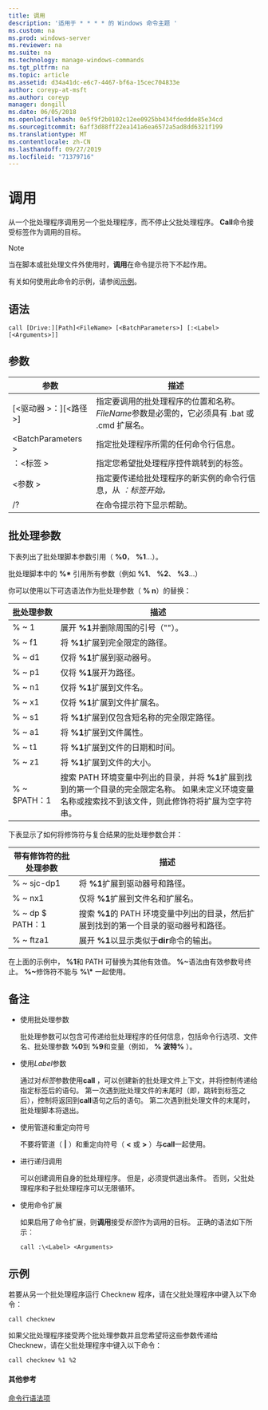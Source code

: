 ```yaml
---
title: 调用
description: '适用于 * * * * 的 Windows 命令主题 '
ms.custom: na
ms.prod: windows-server
ms.reviewer: na
ms.suite: na
ms.technology: manage-windows-commands
ms.tgt_pltfrm: na
ms.topic: article
ms.assetid: d34a41dc-e6c7-4467-bf6a-15cec704833e
author: coreyp-at-msft
ms.author: coreyp
manager: dongill
ms.date: 06/05/2018
ms.openlocfilehash: 0e5f9f2b0102c12ee0925bb434fdeddde85e34cd
ms.sourcegitcommit: 6aff3d88ff22ea141a6ea6572a5ad8dd6321f199
ms.translationtype: MT
ms.contentlocale: zh-CN
ms.lasthandoff: 09/27/2019
ms.locfileid: "71379716"
---
```

# <a name="call"></a>调用



从一个批处理程序调用另一个批处理程序，而不停止父批处理程序。 **Call**命令接受标签作为调用的目标。

> [!NOTE]
> 当在脚本或批处理文件外使用时，**调用**在命令提示符下不起作用。

有关如何使用此命令的示例，请参阅[示例](#BKMK_examples)。

## <a name="syntax"></a>语法

```
call [Drive:][Path]<FileName> [<BatchParameters>] [:<Label> [<Arguments>]]
```

## <a name="parameters"></a>参数

|           参数           |                                                                         描述                                                                          |
|-------------------------------|--------------------------------------------------------------------------------------------------------------------------------------------------------------|
| [\<驱动器 >：][\<路径 >]<FileName> | 指定要调用的批处理程序的位置和名称。 *FileName*参数是必需的，它必须具有 .bat 或 .cmd 扩展名。 |
|      \<BatchParameters >       |                                            指定批处理程序所需的任何命令行信息。                                             |
|           ：\<标签 >           |                                            指定您希望批处理程序控件跳转到的标签。                                             |
|         \<参数 >          |                     指定要传递给批处理程序的新实例的命令行信息，从 *：标签开始。*                     |
|              /?               |                                                             在命令提示符下显示帮助。                                                             |

## <a name="batch-parameters"></a>批处理参数

下表列出了批处理脚本参数引用（ **%0**， **%1**...）。

批处理脚本中的 **%\*** 引用所有参数（例如 **%1**、 **%2**、 **%3**...）

你可以使用以下可选语法作为批处理参数（ **% n**）的替换：

|批处理参数|描述|
|---------------|-----------|
|% ~ 1|展开 **%1**并删除周围的引号（""）。|
|% ~ f1|将 **%1**扩展到完全限定的路径。|
|% ~ d1|仅将 **%1**扩展到驱动器号。|
|% ~ p1|仅将 **%1**展开为路径。|
|% ~ n1|仅将 **%1**扩展到文件名。|
|% ~ x1|仅将 **%1**扩展到文件扩展名。|
|% ~ s1|将 **%1**扩展到仅包含短名称的完全限定路径。|
|% ~ a1|将 **%1**扩展到文件属性。|
|% ~ t1|将 **%1**扩展到文件的日期和时间。|
|% ~ z1|将 **%1**扩展到文件的大小。|
|% ~ $PATH：1|搜索 PATH 环境变量中列出的目录，并将 **%1**扩展到找到的第一个目录的完全限定名称。 如果未定义环境变量名称或搜索找不到该文件，则此修饰符将扩展为空字符串。|

下表显示了如何将修饰符与复合结果的批处理参数合并：

|带有修饰符的批处理参数|描述|
|-----------------------------|-----------|
|% ~ sjc-dp1|将 **%1**扩展到驱动器号和路径。|
|% ~ nx1|仅将 **%1**扩展到文件名和扩展名。|
|% ~ dp $ PATH：1|搜索 **%1**的 PATH 环境变量中列出的目录，然后扩展到找到的第一个目录的驱动器号和路径。|
|% ~ ftza1|展开 **%1**以显示类似于**dir**命令的输出。|

在上面的示例中， **%1**和 PATH 可替换为其他有效值。 <strong>%~</strong>语法由有效参数号终止。 <strong>%~</strong>修饰符不能与 **%\\\*** 一起使用。

## <a name="remarks"></a>备注

-   使用批处理参数

    批处理参数可以包含可传递给批处理程序的任何信息，包括命令行选项、文件名、批处理参数 **%0**到 **%9**和变量（例如， **% 波特%** ）。
-   使用*Label*参数

    通过对*标签*参数使用**call** ，可以创建新的批处理文件上下文，并将控制传递给指定标签后的语句。 第一次遇到批处理文件的末尾时（即，跳转到标签之后），控制将返回到**call**语句之后的语句。 第二次遇到批处理文件的末尾时，批处理脚本将退出。
-   使用管道和重定向符号

    不要将管道（ **|** ）和重定向符号（ **<** 或 **>** ）与**call**一起使用。
-   进行递归调用

    可以创建调用自身的批处理程序。 但是，必须提供退出条件。 否则，父批处理程序和子批处理程序可以无限循环。
-   使用命令扩展

    如果启用了命令扩展，则**调用**接受*标签*作为调用的目标。 正确的语法如下所示：

    `call :\<Label> <Arguments>`

## <a name="BKMK_examples"></a>示例

若要从另一个批处理程序运行 Checknew 程序，请在父批处理程序中键入以下命令：
```
call checknew
```
如果父批处理程序接受两个批处理参数并且您希望将这些参数传递给 Checknew，请在父批处理程序中键入以下命令：
```
call checknew %1 %2
```

#### <a name="additional-references"></a>其他参考

[命令行语法项](command-line-syntax-key.md)
